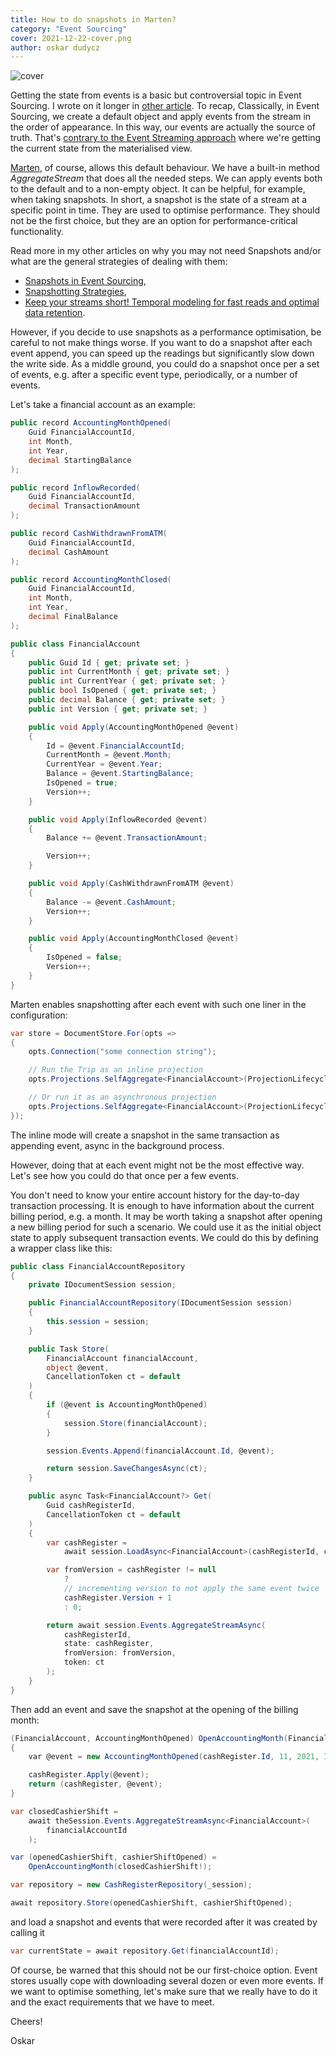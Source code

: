 ```yaml
---
title: How to do snapshots in Marten?
category: "Event Sourcing"
cover: 2021-12-22-cover.png
author: oskar dudycz
---
```


![cover](2021-12-22-cover.png)

Getting the state from events is a basic but controversial topic in Event Sourcing. I wrote on it longer in [other article](/en/how_to_get_the_current_entity_state_in_event_sourcing/). To recap,
Classically, in Event Sourcing, we create a default object and apply events from the stream in the order of appearance. In this way, our events are actually the source of truth. That's [contrary to the Event Streaming approach](/en/event_streaming_is_not_event_sourcing/) where we're getting the current state from the materialised view. 

[Marten](https://martendb.io/events/), of course, allows this default behaviour. We have a built-in method _AggregateStream_ that does all the needed steps. We can apply events both to the default and to a non-empty object. It can be helpful, for example, when taking snapshots. In short, a snapshot is the state of a stream at a specific point in time. They are used to optimise performance. They should not be the first choice, but they are an option for performance-critical functionality.

Read more in my other articles on why you may not need Snapshots and/or what are the general strategies of dealing with them:
- [Snapshots in Event Sourcing](https://www.eventstore.com/blog/snapshots-in-event-sourcing),
- [Snapshotting Strategies](https://www.eventstore.com/blog/snapshotting-strategies),
- [Keep your streams short! Temporal modeling for fast reads and optimal data retention](https://www.eventstore.com/blog/keep-your-streams-short-temporal-modelling-for-fast-reads-and-optimal-data-retention).

However, if you decide to use snapshots as a performance optimisation, be careful to not make things worse. If you want to do a snapshot after each event append,  you can speed up the readings but significantly slow down the write side. As a middle ground, you could do a snapshot once per a set of events, e.g. after a specific event type, periodically, or a number of events.

Let's take a financial account as an example:

```csharp
public record AccountingMonthOpened(
    Guid FinancialAccountId,
    int Month,
    int Year,
    decimal StartingBalance
);

public record InflowRecorded(
    Guid FinancialAccountId,
    decimal TransactionAmount
);

public record CashWithdrawnFromATM(
    Guid FinancialAccountId,
    decimal CashAmount
);

public record AccountingMonthClosed(
    Guid FinancialAccountId,
    int Month,
    int Year,
    decimal FinalBalance
);

public class FinancialAccount
{
    public Guid Id { get; private set; }
    public int CurrentMonth { get; private set; }
    public int CurrentYear { get; private set; }
    public bool IsOpened { get; private set; }
    public decimal Balance { get; private set; }
    public int Version { get; private set; }

    public void Apply(AccountingMonthOpened @event)
    {
        Id = @event.FinancialAccountId;
        CurrentMonth = @event.Month;
        CurrentYear = @event.Year;
        Balance = @event.StartingBalance;
        IsOpened = true;
        Version++;
    }

    public void Apply(InflowRecorded @event)
    {
        Balance += @event.TransactionAmount;

        Version++;
    }

    public void Apply(CashWithdrawnFromATM @event)
    {
        Balance -= @event.CashAmount;
        Version++;
    }

    public void Apply(AccountingMonthClosed @event)
    {
        IsOpened = false;
        Version++;
    }
}
```

Marten enables snapshotting after each event with such one liner in the configuration:

```csharp
var store = DocumentStore.For(opts =>
{
    opts.Connection("some connection string");

    // Run the Trip as an inline projection
    opts.Projections.SelfAggregate<FinancialAccount>(ProjectionLifecycle.Inline);

    // Or run it as an asynchronous projection
    opts.Projections.SelfAggregate<FinancialAccount>(ProjectionLifecycle.Async);
});
```

The inline mode will create a snapshot in the same transaction as appending event, async in the background process.

However, doing that at each event might not be the most effective way. Let's see how you could do that once per a few events.

You don't need to know your entire account history for the day-to-day transaction processing. It is enough to have information about the current billing period, e.g. a month. It may be worth taking a snapshot after opening a new billing period for such a scenario. We could use it as the initial object state to apply subsequent transaction events. We could do this by defining a wrapper class like this:

```csharp
public class FinancialAccountRepository
{
    private IDocumentSession session;

    public FinancialAccountRepository(IDocumentSession session)
    {
        this.session = session;
    }

    public Task Store(
        FinancialAccount financialAccount,
        object @event,
        CancellationToken ct = default
    )
    {
        if (@event is AccountingMonthOpened)
        {
            session.Store(financialAccount);
        }

        session.Events.Append(financialAccount.Id, @event);

        return session.SaveChangesAsync(ct);
    }

    public async Task<FinancialAccount?> Get(
        Guid cashRegisterId,
        CancellationToken ct = default
    )
    {
        var cashRegister =
            await session.LoadAsync<FinancialAccount>(cashRegisterId, ct);

        var fromVersion = cashRegister != null
            ?
            // incrementing version to not apply the same event twice
            cashRegister.Version + 1
            : 0;

        return await session.Events.AggregateStreamAsync(
            cashRegisterId,
            state: cashRegister,
            fromVersion: fromVersion,
            token: ct
        );
    }
}
```

Then add an event and save the snapshot at the opening of the billing month:

```csharp
(FinancialAccount, AccountingMonthOpened) OpenAccountingMonth(FinancialAccount cashRegister)
{
    var @event = new AccountingMonthOpened(cashRegister.Id, 11, 2021, 300);

    cashRegister.Apply(@event);
    return (cashRegister, @event);
}

var closedCashierShift =
    await theSession.Events.AggregateStreamAsync<FinancialAccount>(
        financialAccountId
    );

var (openedCashierShift, cashierShiftOpened) =
    OpenAccountingMonth(closedCashierShift!);

var repository = new CashRegisterRepository(_session);

await repository.Store(openedCashierShift, cashierShiftOpened);
```

and load a snapshot and events that were recorded after it was created by calling it

```csharp
var currentState = await repository.Get(financialAccountId);
```

Of course, be warned that this should not be our first-choice option. Event stores usually cope with downloading several dozen or even more events. If we want to optimise something, let's make sure that we really have to do it and the exact requirements that we have to meet.

Cheers!

Oskar
